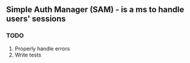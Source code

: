 ## Simple Auth Manager (SAM) - is a ms to handle users' sessions

### TODO
1. Properly handle errors
2. Write tests
